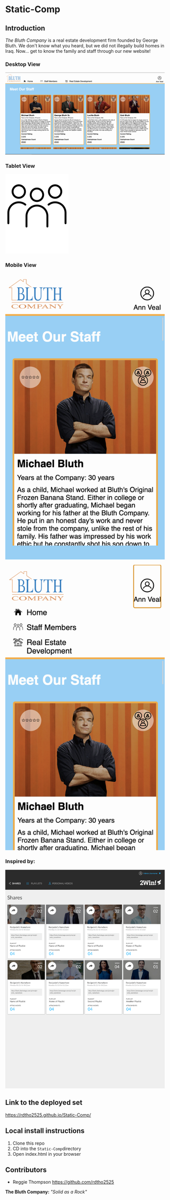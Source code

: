 # Static-Comp

## Introduction

_The Bluth Company_ is a real estate development firm founded by George Bluth. We don't know what you heard, but we did not illegally build homes in Iraq. Now... get to know the family and staff through our new website!

### Desktop View

![desktop](assets/desktop.png)

### Tablet View

![tablet](assets/tablet.svg)

### Mobile View

![mobile](assets/mobile1.png)

![mobile-nav](assets/mobile2.png)

### Inspired by:

![comp](assets/static-comp-challenge-2.jpg)

## Link to the deployed set

https://rdtho2525.github.io/Static-Comp/

## Local install instructions

1. Clone this repo
2. CD into the `Static-Comp`directory
3. Open index.html in your browser

## Contributors

- Reggie Thompson https://github.com/rdtho2525

**The Bluth Company:** _"Solid as a Rock"_
